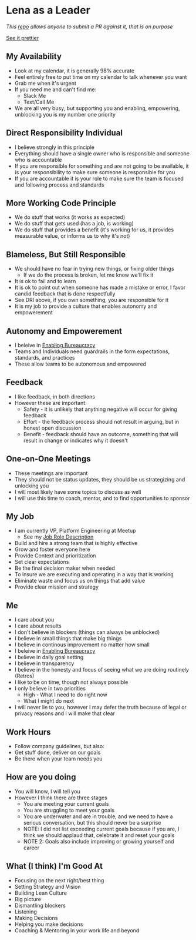 # Lena as a Leader
*This [repo](https://github.com/LenaAnneKrug/lena-as-a-leader) allows anyone to submit a PR against it, that is on purpose*

[See it prettier](https://bit.ly/lenaannekrug-as-a-leader)

## My Availability
* Look at my calendar, it is generally 98% accurate
* Feel entirely free to put time on my calendar to talk whenever you want
* Grab me when it's urgent
* If you need me and can't find me:
	* Slack Me
	* Text/Call Me
* We are all very busy, but supporting you and enabling, empowering, unblocking you is my number one priority

## Direct Responsibility Individual
* I believe strongly in this principle
* Everything should have a single owner who is responsible and someone who is accountable
* If you are responsible for something and are not going to be available, it is your responsibility to make sure someone is responsible 
for you
* If you are accountable it is your role to make sure the team is focused and following process and standards

## More Working Code Principle
* We do stuff that works (it works as expected)
* We do stuff that gets used (has a job, is working)
* We do stuff that provides a benefit (it's working for us, it provides measurable value, or informs us to why it's not)

## Blameless, But Still Responsible
* We should have no fear in trying new things, or fixing older things
	* If we do the process is broken, let me know we'll fix it
* It is ok to fail and to learn
* It is ok to point out when someone has made a mistake or error, I favor candid feedback that is done respectfully
* See DRI above, if you own something, you are responsible for it
* It is my job to provide a culture that enables autonomy and empowerement

## Autonomy and Empowerement
* I beleive in [Enabling Bureaucracy](https://www.solutionsiq.com/resource/blog-post/enabling-bureaucracy/)
* Teams and Individuals need guardrails in the form expectations, standards, and practices
* These allow teams to be autonomous and empowered

## Feedback
* I like feedback, in both directions
* However these are important:
	* Safety - it is unlikely that anything negative will occur for giving feedback
	* Effort - the feedback process should not result in arguing, but in honest open discussion
	* Benefit - feedback should have an outcome, something that will result in change or indicates why it doesn't

## One-on-One Meetings
* These meetings are important
* They should not be status updates, they should be us strategizing and unlocking you
* I will most likely have some topics to discuss as well
* I will use this time to coach, mentor, and to find opportunities to sponsor

## My Job
* I am currently VP, Platform Engineering at Meetup
	* See my [Job Role Description](https://github.com/meetup/engineering-roles/blob/master/managers/vp_platform_engineering.md)
* Build and hire a strong team that is highly effective
* Grow and foster everyone here
* Provide Context and prioritization
* Set clear expectations
* Be the final decision maker when needed
* To insure we are executing and operating in a way that is working
* Eliminate waste and focus us on things that add value
* Provide clear mission and strategy

## Me
* I care about you
* I care about results
* I don't believe in blockers (things can always be unblocked)
* I believe in small things that make big things
* I believe in continous improvement no matter how small
* I beleive in [Enabling Bureaucracy](https://www.solutionsiq.com/resource/blog-post/enabling-bureaucracy/)
* I believe in daily goal setting
* I believe in transparency
* I believe in the honesty and focus of seeing what we are doing routinely (Retros)
* I like to be on time, though not always possible
* I only believe in two priorities
	* High - What I need to do right now
	* What I might do next
* I will never lie to you, however I may defer the truth because of legal or privacy reasons and I will make that clear

## Work Hours
* Follow company guidelines, but also:
* Get stuff done, deliver on our goals
* Be there when your team needs you

## How are you doing
* You will know, I will tell you
* However I think there are three stages
	* You are meeting your current goals
	* You are struggling to meet your goals
	* You are underwater and are in trouble, and we need to have a serious conversation, but this should never be a surprise
	* NOTE: I did not list exceeding current goals because if you are, I think we should applaud that, celebrate it and reset your goals
	* NOTE 2: Goals also include improving or growing yourself and career

## What (I think) I'm Good At
* Focusing on the next right/best thing
* Setting Strategy and Vision
* Building Lean Culture
* Big picture
* Dismantling blockers
* Listening
* Making Decisions
* Helping you make decisions
* Coaching & Mentoring in your work life and beyond
